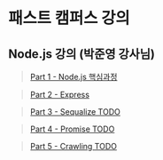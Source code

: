 # 패스트 캠퍼스 강의

## Node.js 강의 (박준영 강사님)

> [Part 1 - Node.js 핵심과정](https://github.com/Rurril/Today-I-Learned/blob/master/Language/Node/FastCampus/Part1.md)

> [Part 2 - Express](https://github.com/Rurril/Today-I-Learned/blob/master/Language/Node/FastCampus/Part2.md)

> [Part 3 - Sequalize TODO]()

> [Part 4 - Promise TODO]()

> [Part 5 - Crawling TODO]()